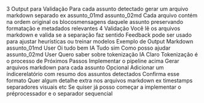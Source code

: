 3 Output para Validação
 Para cada assunto detectado gerar um arquivo markdown separado ex assunto_01md assunto_02md 
 Cada arquivo contém na ordem original os blocosmensagens daquele assunto preservando formatação e metadados relevantes
4 Validação
 Você lê os arquivos markdown e valida se a separação faz sentido
 Feedback pode ser usado para ajustar heurísticas ou treinar modelos
 Exemplo de Output Markdown
assunto_01md
User Oi tudo bem
IA Tudo sim Como posso ajudar
assunto_02md
User Quero saber sobre tokenização
IA Claro Tokenização é o processo de
 Próximos Passos
 Implementar o pipeline acima
 Gerar arquivos markdown para cada assunto
 Opcional Adicionar um índicerelatório com resumo dos assuntos detectados
Confirma esse formato Quer algum detalhe extra nos arquivos markdown ex timestamps separadores visuais etc
Se quiser já posso começar a implementar o préprocessador e o separador sequencial